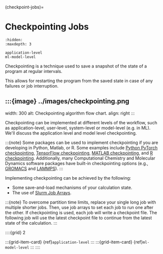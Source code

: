 (checkpoint-jobs)=
# Checkpointing Jobs

```{toctree}
:hidden:
:maxdepth: 3

application-level
ml-model-level
```

Checkpointing is a technique used to save a snapshot of the state of a program at regular intervals. 

This allows for restarting the program from the saved state in case of any failures or job interruption.

:::{image} ../images/checkpointing.png
---
width: 300
alt: Checkpointing algorithm flow chart.
align: right
:::

Checkpointing can be implemented at different levels of the workflow, such as application-level, user-level, system-level or model-level (e.g. in ML). We'll discuss the application level and model level checkpointing.

:::{note}
Some packages can be used to implement checkpointing if you are developing in Python, Matlab, or R. Some examples include [Python PyTorch checkpointing], [TensorFlow checkpointing], [MATLAB checkpointing], and [R checkpointing]. Additionally, many Computational Chemistry and Molecular Dynamics software packages have built-in checkpointing options (e.g., [GROMACS] and [LAMMPS]).
:::

Implementing checkpointing can be achieved by the following:
- Some save-and-load mechanisms of your calculation state.
- The use of [Slurm Job Arrays].

:::{note}
To overcome partition time limits, replace your single long job with multiple shorter jobs. Then, use job arrays to set each job to run one after the other. If checkpointing is used, each job will write a checkpoint file. The following job will use the latest checkpoint file to continue from the latest state of the calculation.
:::



::::{grid} 2

:::{grid-item-card} {ref}`application-level`
:::
:::{grid-item-card} {ref}`ml-model-level`
:::
::::






[GROMACS]: https://manual.gromacs.org/documentation/current/user-guide/managing-simulations.html
[LAMMPS]: https://docs.lammps.org/restart.html
[MATLAB checkpointing]: https://www.mathworks.com/help/gads/work-with-checkpoint-files.html
[Python PyTorch checkpointing]: https://pytorch.org/tutorials/recipes/recipes/saving_and_loading_a_general_checkpoint.html
[R checkpointing]: https://cran.r-project.org/web/packages/checkpoint/vignettes/checkpoint.html
[Slurm Job Arrays]: https://slurm.schedmd.com/job_array.html
[TensorFlow checkpointing]: https://www.tensorflow.org/guide/checkpoint
